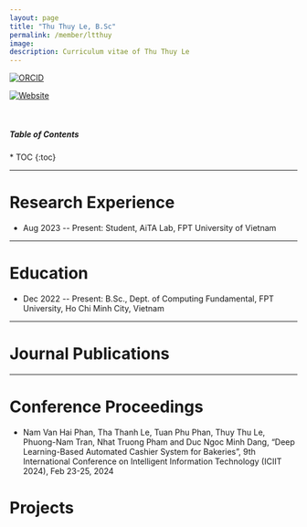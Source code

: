 ```yaml
---
layout: page
title: "Thu Thuy Le, B.Sc"
permalink: /member/ltthuy
image: 
description: Curriculum vitae of Thu Thuy Le
---
```


<!-- [![DBLP](https://img.shields.io/badge/DBLP-004F9F?style=flat-square&logo=dblp)](https://dblp.org/pid/291/1059.html)  -->
<!-- [![GoogleScholar](https://img.shields.io/badge/Google%20Scholar-4285F4?style=flat-square&logo=Google+Scholar&logoColor=white)](https://scholar.google.com/citations?user=E7Cc8rAAAAAJ&hl=en)  -->
[![ORCID](https://img.shields.io/badge/ORCID-A6CE39?style=flat-square&logo=ORCID&logoColor=white)](https://orcid.org/0009-0006-9046-4774) 
<!-- [![Scopus](https://img.shields.io/badge/Scopus%20Author%20ID-E9711C?style=flat-square&logo=Scopus&logoColor=white)](https://www.scopus.com/authid/detail.uri?authorId=58203779900)  -->
[![Website](https://img.shields.io/badge/-Personal%20Page-0C2E86?style=flat-square&logo=%2Fe%2F&logoColor=FFFFFF)](https://shuilee.github.io/)

<br>

<h5>Table of Contents</h5>
* TOC
{:toc}

***

Research Experience
============
* Aug 2023 -- Present: Student, AiTA Lab, FPT University of Vietnam

***

Education
============
* Dec 2022 -- Present: B.Sc., Dept. of Computing Fundamental, FPT University, Ho Chi Minh City, Vietnam

***

Journal Publications
============

***

Conference Proceedings
============

* Nam Van Hai Phan, Tha Thanh Le, Tuan Phu Phan, Thuy Thu Le, Phuong-Nam Tran, Nhat Truong Pham and Duc Ngoc Minh Dang, “Deep Learning-Based Automated Cashier System for Bakeries”, 9th International Conference on Intelligent Information Technology (ICIIT 2024), Feb 23-25, 2024

Projects
============
